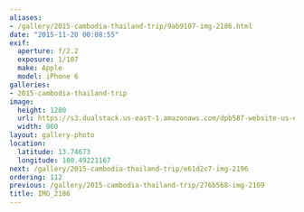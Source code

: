 ```yaml
---
aliases:
- /gallery/2015-cambodia-thailand-trip/9ab9107-img-2186.html
date: "2015-11-20 00:08:55"
exif:
  aperture: f/2.2
  exposure: 1/107
  make: Apple
  model: iPhone 6
galleries:
- 2015-cambodia-thailand-trip
image:
  height: 1280
  url: https://s3.dualstack.us-east-1.amazonaws.com/dpb587-website-us-east-1/asset/gallery/2015-cambodia-thailand-trip/9ab9107-img-2186~1280.jpg
  width: 960
layout: gallery-photo
location:
  latitude: 13.74673
  longitude: 100.49221167
next: /gallery/2015-cambodia-thailand-trip/e61d2c7-img-2196
ordering: 112
previous: /gallery/2015-cambodia-thailand-trip/276b568-img-2169
title: IMG_2186
---
```

